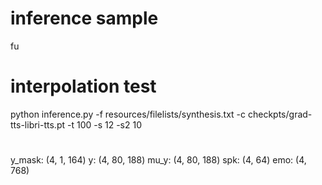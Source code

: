 # inference sample
fu
# interpolation test
python inference.py -f resources/filelists/synthesis.txt -c checkpts/grad-tts-libri-tts.pt -t 100 -s 12 -s2 10


# 
y_mask: (4, 1, 164)
y: (4, 80, 188)
mu_y: (4, 80, 188)
spk: (4, 64)
emo: (4, 768)
